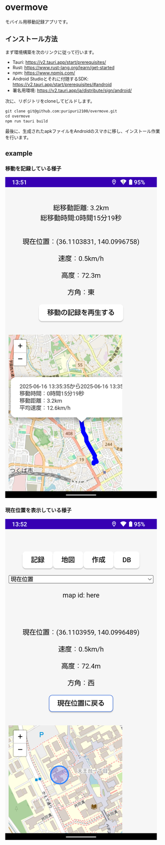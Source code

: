 # overmove

モバイル用移動記録アプリです。

## インストール方法

まず環境構築を次のリンクに従って行います。

- Tauri: <https://v2.tauri.app/start/prerequisites/>
- Rust: <https://www.rust-lang.org/learn/get-started>
- npm: <https://www.npmjs.com/>
- Android Studioとそれに付随するSDK: <https://v2.tauri.app/start/prerequisites/#android>
- 署名用環境: <https://v2.tauri.app/ja/distribute/sign/android/>

次に、リポジトリをcloneしてビルドします。

```
git clone git@github.com:puripuri2100/overmove.git
cd overmove
npm run tauri build
```

最後に、生成されたapkファイルをAndroidのスマホに移し、インストール作業を行います。

## example

### 移動を記録している様子

![移動を記録している様子](./img/2.png)


### 現在位置を表示している様子

![現在位置を表示している様子](./img/6.png)
